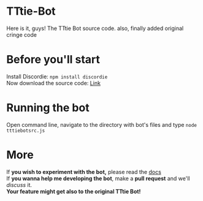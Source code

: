 # TTtie-Bot
Here is it, guys!
The TTtie Bot source code.
also, finally added original cringe code
# Before you'll start
Install Discordie: `npm install discordie`<br>
Now download the source code: [Link](https://github.com/TTtie/TTtie-Bot/blob/master/tttiebotsrc.js)
# Running the bot
Open command line, navigate to the directory with bot's files and type `node tttiebotsrc.js`
# More
If **you wish to experiment with the bot,** please read the [docs](https://qeled.github.io/discordie)<br>
If **you wanna help me developing the bot**, make a **pull request** and we'll *discuss* it.<br>
**Your feature might get also to the original TTtie Bot!**
